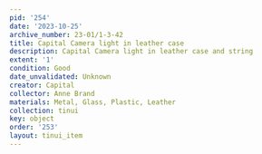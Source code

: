 ```yaml
---
pid: '254'
date: '2023-10-25'
archive_number: 23-01/1-3-42
title: Capital Camera light in leather case
description: Capital Camera light in leather case and string
extent: '1'
condition: Good
date_unvalidated: Unknown
creator: Capital
collector: Anne Brand
materials: Metal, Glass, Plastic, Leather
collection: tinui
key: object
order: '253'
layout: tinui_item
---
```

